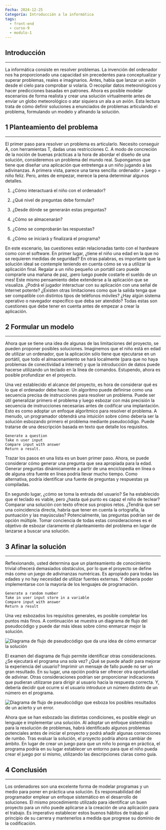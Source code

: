 ```yaml
---
Fecha: 2024-12-25
Categoría: Introducción a la informática
tags:
  - front-end
  - curso-9
  - modulo-1
---
```

## **Introducción**
---
La informática consiste en resolver problemas. La invención del ordenador nos ha proporcionado una capacidad sin precedentes para conceptualizar y superar problemas, reales e imaginarios. Antes, había que lanzar un avión desde el cielo para comprobar si volaría. O recopilar datos meteorológicos y hacer predicciones basadas en patrones. Ahora es posible modelar escenarios de forma realista y crear una solución virtualmente antes de enviar un globo meteorológico o atar siquiera un ala a un avión. Esta lectura trata de cómo definir soluciones a enunciados de problemas articulando el problema, formulando un modelo y afinando la solución.

## **1 Planteamiento del problema**
---
El primer paso para resolver un problema es articularlo. Necesito conseguir A, con herramientas T, dadas unas restricciones C. A modo de concreción de la noción de buenas prácticas a la hora de abordar el diseño de una solución, consideremos un problema del mundo real. Supongamos que tiene que diseñar una aplicación que entretenga a un niño jugando a las adivinanzas. A primera vista, parece una tarea sencilla: ordenador + juego = niño feliz. Pero, antes de empezar, merece la pena determinar algunos detalles.

1. ¿Cómo interactuará el niño con el ordenador?

2. ¿Qué nivel de preguntas debe formular?
  
3. ¿Desde dónde se generarán estas preguntas?
  
4. ¿Cómo se almacenarán?
  
5. ¿Cómo se comprobarán las respuestas?
  
6. ¿Cómo se iniciará y finalizará el programa?

En este escenario, las cuestiones están relacionadas tanto con el hardware como con el software. En primer lugar, ¿tiene el niño una edad en la que no se requieren medidas de seguridad? En otras palabras, es importante que la solución ideal se contemple teniendo en cuenta cómo se va a utilizar la aplicación final. Regalar a un niño pequeño un portátil caro puede comprarle una mañana de paz, ¡pero luego puede costarle el sueldo de un mes! Este mismo pensamiento debe extenderse a la aplicación que se visualiza. ¿Podrá el jugador interactuar con su aplicación con una señal de Internet potente? ¿Existen otras limitaciones como que la salida tenga que ser compatible con distintos tipos de teléfonos móviles? ¿Hay algún sistema operativo o navegador específico que deba ser atendido? Todas estas son cuestiones que debe tener en cuenta antes de empezar a crear la aplicación.

## **2 Formular un modelo**
---
Ahora que se tiene una idea de algunas de las limitaciones del proyecto, se pueden proponer posibles soluciones. Imaginemos que el niño está en edad de utilizar un ordenador, que la aplicación sólo tiene que ejecutarse en un portátil, que todo el almacenamiento se hará localmente (para que no haya problemas de conectividad a Internet) y que la introducción de datos puede hacerse utilizando un teclado en la línea de comandos. Estupendo, ahora es posible profundizar en el proyecto.

Una vez establecido el alcance del proyecto, es hora de considerar qué es lo que el ordenador debe hacer. Un algoritmo puede definirse como una secuencia precisa de instrucciones para resolver un problema. Puede ser útil generalizar primero el problema y luego esbozar con más precisión la secuencia de instrucciones necesarias antes de codificar una implantación. Esto es como adoptar un enfoque algorítmico para resolver el problema. A menudo, un programador obtendrá una intuición sobre cómo debería ser la solución esbozando primero el problema mediante pseudocódigo. Puede tratarse de una descripción basada en texto que detalle los requisitos.

```
Generate a question
Take n user input
Compare input with answer
Return a result.
```

Trazar los pasos en una lista es un buen primer paso. Ahora, se puede considerar cómo generar una pregunta que sea apropiada para la edad. Generar preguntas dinámicamente a partir de una enciclopedia en línea o de alguna otra fuente en línea podría llevar mucho tiempo. Como alternativa, podría identificar una fuente de preguntas y respuestas ya compiladas.

En segundo lugar, ¿cómo se toma la entrada del usuario? Se ha establecido que el teclado es viable, pero ¿hasta qué punto es capaz el niño de teclear? Comparar una solución con texto ofrece sus propios retos. ¿Tendría que ser una coincidencia directa, habría que tener en cuenta la ortografía, la puntuación y las mayúsculas? Potencialmente, las preguntas podrían ser de opción múltiple. Tomar conciencia de todas estas consideraciones es el objetivo de esbozar claramente el planteamiento del problema en lugar de lanzarse a buscar una solución.

## **3 Afinar la solución**
---
Reflexionando, usted determina que un planteamiento de conocimiento trivial ofrecerá demasiados obstáculos, por lo que el proyecto se define más como un juego de adivinanzas numéricas. Es apropiado para todas las edades y no hay necesidad de utilizar fuentes externas. Y debería poder implementarse con la mayoría de los lenguajes de programación.

```
Generate a random number
Take in user input store in a variable
Compare input with answer
Return a result
```

Una vez esbozados los requisitos generales, es posible completar los puntos más finos. A continuación se muestra un diagrama de flujo del pseudocódigo y puede dar más ideas sobre cómo enmarcar mejor la solución.

![Diagrama de flujo de pseudocódigo que da una idea de cómo enmarcar la solución](diagrama-flujo.webp)

El examen del diagrama de flujo permite identificar otras consideraciones. ¿Se ejecutará el programa una sola vez? ¿Qué se puede añadir para mejorar la experiencia del usuario? Imprimir un mensaje de fallo puede no ser un gran resultado. En su lugar, una opción podría ser ofrecer otra oportunidad de adivinar. Otras consideraciones podrían ser proporcionar indicaciones que pudieran utilizarse para dirigir al usuario hacia la respuesta correcta. Y, debería decidir qué ocurre si el usuario introduce un número distinto de un número en el programa.

![Diagrama de flujo de pseudocódigo que esboza los posibles resultados de un acierto y un error.](diagrama-flujo-2.webp)

Ahora que se han esbozado las distintas condiciones, es posible elegir un lenguaje e implementar una solución. Al adoptar un enfoque sistemático para la resolución de problemas, habrá identificado algunos problemas potenciales antes de iniciar el proyecto y podrá añadir algunas correcciones de rumbo. Tras evaluar la solución, el proyecto podría ahora cambiar de ámbito. En lugar de crear un juego para que un niño lo ponga en práctica, el programa podría en su lugar establecer un entorno para que el niño pueda crear el juego por sí mismo, utilizando las descripciones claras como guía.

## **4 Conclusión**
---
Los ordenadores son una excelente forma de modelar programas y un medio para poner en práctica una solución. Es responsabilidad del programador emplear un enfoque sistemático en el desarrollo de soluciones. El mismo procedimiento utilizado para identificar un buen proyecto para un niño puede aplicarse a la creación de una aplicación para el trabajo. Es imperativo establecer estos buenos hábitos de trabajo al principio de su carrera y mantenerlos a medida que progrese su dominio de la codificación.